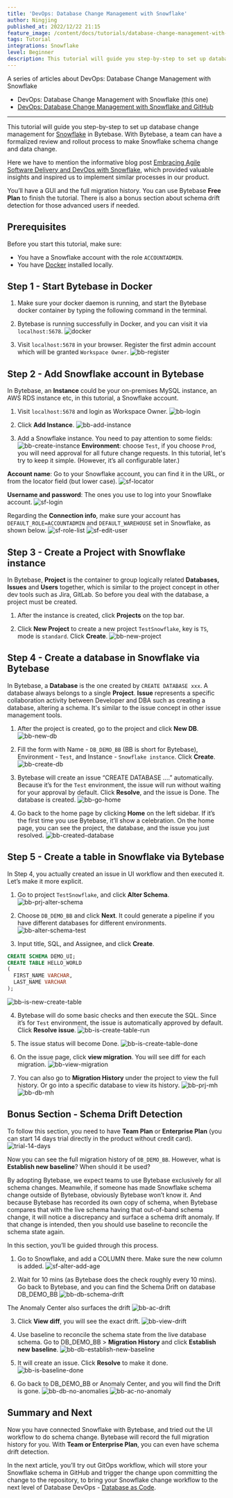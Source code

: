 ```yaml
---
title: 'DevOps: Database Change Management with Snowflake'
author: Ningjing
published_at: 2022/12/22 21:15
feature_image: /content/docs/tutorials/database-change-management-with-snowflake/db-change-snowflake.webp
tags: Tutorial
integrations: Snowflake
level: Beginner
description: This tutorial will guide you step-by-step to set up database change management for Snowflake in Bytebase.
---
```


A series of articles about DevOps: Database Change Management with Snowflake

- DevOps: Database Change Management with Snowflake (this one)
- [DevOps: Database Change Management with Snowflake and GitHub](/docs/tutorials/database-change-management-with-snowflake-and-github)

---

This tutorial will guide you step-by-step to set up database change management for [Snowflake](https://www.snowflake.com/en/) in Bytebase. With Bytebase, a team can have a formalized review and rollout process to make Snowflake schema change and data change.

Here we have to mention the informative blog post [Embracing Agile Software Delivery and DevOps with Snowflake](https://www.snowflake.com/blog/embracing-agile-software-delivery-and-devops-with-snowflake/), which provided valuable insights and inspired us to implement similar processes in our product.

You’ll have a GUI and the full migration history. You can use Bytebase **Free Plan** to finish the tutorial. There is also a bonus section about schema drift detection for those advanced users if needed.

## Prerequisites

Before you start this tutorial, make sure:

- You have a Snowflake account with the role `ACCOUNTADMIN`.
- You have [Docker](https://www.docker.com/) installed locally.

## Step 1 - Start Bytebase in Docker

1. Make sure your docker daemon is running, and start the Bytebase docker container by typing the following command in the terminal.

   <IncludeBlock url="/docs/get-started/install/terminal-docker-run-command"></IncludeBlock>

2. Bytebase is running successfully in Docker, and you can visit it via `localhost:5678`.
   ![docker](/content/docs/tutorials/database-change-management-with-snowflake/docker.webp)

3. Visit `localhost:5678` in your browser. Register the first admin account which will be granted `Workspace Owner`.
   ![bb-register](/content/docs/tutorials/database-change-management-with-snowflake/bb-register.webp)

## Step 2 - Add Snowflake account in Bytebase

In Bytebase, ​​an **Instance** could be your on-premises MySQL instance, an AWS RDS instance etc, in this tutorial, a Snowflake account.

1. Visit `localhost:5678` and login as Workspace Owner.
   ![bb-login](/content/docs/tutorials/database-change-management-with-snowflake/bb-login.webp)

2. Click **Add Instance**.
   ![bb-add-instance](/content/docs/tutorials/database-change-management-with-snowflake/bb-add-instance.webp)

3. Add a Snowflake instance. You need to pay attention to some fields:
   ![bb-create-instance](/content/docs/tutorials/database-change-management-with-snowflake/bb-create-instance.webp)
   **Environment**: choose `Test`, if you choose `Prod`, you will need approval for all future change requests. In this tutorial, let's try to keep it simple. (However, it’s all configurable later.)

**Account name**: Go to your Snowflake account, you can find it in the URL, or from the locator field (but lower case).
![sf-locator](/content/docs/tutorials/database-change-management-with-snowflake/sf-locator.webp)

**Username and password**: The ones you use to log into your Snowflake account.
![sf-login](/content/docs/tutorials/database-change-management-with-snowflake/sf-login.webp)

Regarding the **Connection info**, make sure your account has `DEFAULT_ROLE=ACCOUNTADMIN` and `DEFAULT_WAREHOUSE` set in Snowflake, as shown below.
![sf-role-list](/content/docs/tutorials/database-change-management-with-snowflake/sf-role-list.webp)
![sf-edit-user](/content/docs/tutorials/database-change-management-with-snowflake/sf-edit-user.webp)

## Step 3 - Create a Project with Snowflake instance

In Bytebase, **Project** is the container to group logically related **Databases, Issues** and **Users** together, which is similar to the project concept in other dev tools such as Jira, GitLab. So before you deal with the database, a project must be created.

1. After the instance is created, click **Projects** on the top bar.

2. Click **New Project** to create a new project `TestSnowflake`, key is `TS`, mode is `standard`. Click **Create**.
   ![bb-new-project](/content/docs/tutorials/database-change-management-with-snowflake/bb-new-project.webp)

## Step 4 - Create a database in Snowflake via Bytebase

In Bytebase, a **Database** is the one created by `CREATE DATABASE xxx`. A database always belongs to a single **Project**. **Issue** represents a specific collaboration activity between Developer and DBA such as creating a database, altering a schema. It's similar to the issue concept in other issue management tools.

1. After the project is created, go to the project and click **New DB**.
   ![bb-new-db](/content/docs/tutorials/database-change-management-with-snowflake/bb-new-db.webp)

1. Fill the form with Name - `DB_DEMO_BB` (BB is short for Bytebase), Environment - `Test`, and Instance - `Snowflake instance`. Click **Create**.
   ![bb-create-db](/content/docs/tutorials/database-change-management-with-snowflake/bb-create-db.webp)

1. Bytebase will create an issue “CREATE DATABASE ….” automatically. Because it’s for the `Test` environment, the issue will run without waiting for your approval by default. Click **Resolve**, and the issue is Done. The database is created.
   ![bb-go-home](/content/docs/tutorials/database-change-management-with-snowflake/bb-go-home.webp)

1. Go back to the home page by clicking **Home** on the left sidebar. If it’s the first time you use Bytebase, it’ll show a celebration. On the home page, you can see the project, the database, and the issue you just resolved.
   ![bb-created-database](/content/docs/tutorials/database-change-management-with-snowflake/bb-created-database.webp)

## Step 5 - Create a table in Snowflake via Bytebase

In Step 4, you actually created an issue in UI workflow and then executed it. Let’s make it more explicit.

1. Go to project `TestSnowflake`, and click **Alter Schema**.
   ![bb-prj-alter-schema](/content/docs/tutorials/database-change-management-with-snowflake/bb-prj-alter-schema.webp)

2. Choose `DB_DEMO_BB` and click **Next**. It could generate a pipeline if you have different databases for different environments.
   ![bb-alter-schema-test](/content/docs/tutorials/database-change-management-with-snowflake/bb-alter-schema-test.webp)

3. Input title, SQL, and Assignee, and click **Create**.

```sql
CREATE SCHEMA DEMO_UI;
CREATE TABLE HELLO_WORLD
(
  FIRST_NAME VARCHAR,
  LAST_NAME VARCHAR
);
```

![bb-is-new-create-table](/content/docs/tutorials/database-change-management-with-snowflake/bb-is-new-create-table.webp)

4. Bytebase will do some basic checks and then execute the SQL. Since it’s for `Test` environment, the issue is automatically approved by default. Click **Resolve issue**.
   ![bb-is-create-table-run](/content/docs/tutorials/database-change-management-with-snowflake/bb-is-create-table-run.webp)

5. The issue status will become Done.
   ![bb-is-create-table-done](/content/docs/tutorials/database-change-management-with-snowflake/bb-is-create-table-done.webp)

6. On the issue page, click **view migration**. You will see diff for each migration.
   ![bb-view-migration](/content/docs/tutorials/database-change-management-with-snowflake/bb-view-migration.webp)

7. You can also go to **Migration History** under the project to view the full history. Or go into a specific database to view its history.
   ![bb-prj-mh](/content/docs/tutorials/database-change-management-with-snowflake/bb-prj-mh.webp)
   ![bb-db-mh](/content/docs/tutorials/database-change-management-with-snowflake/bb-db-mh.webp)

## Bonus Section - Schema Drift Detection

To follow this section, you need to have **Team Plan** or **Enterprise Plan** (you can start 14 days trial directly in the product without credit card).
![trial-14-days](/content/docs/tutorials/database-change-management-with-snowflake/trial-14-days.webp)

Now you can see the full migration history of `DB_DEMO_BB`. However, what is **Establish new baseline**? When should it be used?

By adopting Bytebase, we expect teams to use Bytebase exclusively for all schema changes. Meanwhile, if someone has made Snowflake schema change outside of Bytebase, obviously Bytebase won’t know it. And because Bytebase has recorded its own copy of schema, when Bytebase compares that with the live schema having that out-of-band schema change, it will notice a discrepancy and surface a schema drift anomaly. If that change is intended, then you should use baseline to reconcile the schema state again.

In this section, you’ll be guided through this process.

1. Go to Snowflake, and add a COLUMN there. Make sure the new column is added.
   ![sf-alter-add-age](/content/docs/tutorials/database-change-management-with-snowflake/sf-alter-add-age.webp)

2. Wait for 10 mins (as Bytebase does the check roughly every 10 mins). Go back to Bytebase, and you can find the Schema Drift on database DB_DEMO_BB
   ![bb-db-schema-drift](/content/docs/tutorials/database-change-management-with-snowflake/bb-db-schema-drift.webp)

The Anomaly Center also surfaces the drift
![bb-ac-drift](/content/docs/tutorials/database-change-management-with-snowflake/bb-ac-drift.webp)

3. Click **View diff**, you will see the exact drift.
   ![bb-view-drift](/content/docs/tutorials/database-change-management-with-snowflake/bb-view-drift.webp)

4. Use baseline to reconcile the schema state from the live database schema. Go to DB_DEMO_BB > **Migration History** and click **Establish new baseline**.
   ![bb-db-establish-new-baseline](/content/docs/tutorials/database-change-management-with-snowflake/bb-db-establish-new-baseline.webp)

5. It will create an issue. Click **Resolve** to make it done.
   ![bb-is-baseline-done](/content/docs/tutorials/database-change-management-with-snowflake/bb-is-baseline-done.webp)

6. Go back to DB_DEMO_BB or Anomaly Center, and you will find the Drift is gone.
   ![bb-db-no-anomalies](/content/docs/tutorials/database-change-management-with-snowflake/bb-db-no-anomalies.webp)
   ![bb-ac-no-anomaly](/content/docs/tutorials/database-change-management-with-snowflake/bb-ac-no-anomaly.webp)

## Summary and Next

Now you have connected Snowflake with Bytebase, and tried out the UI workflow to do schema change. Bytebase will record the full migration history for you. With **Team or Enterprise Plan**, you can even have schema drift detection.

In the next article, you’ll try out GitOps workflow, which will store your Snowflake schema in GitHub and trigger the change upon committing the change to the repository, to bring your Snowflake change workflow to the next level of Database DevOps - [Database as Code](/blog/database-as-code).
